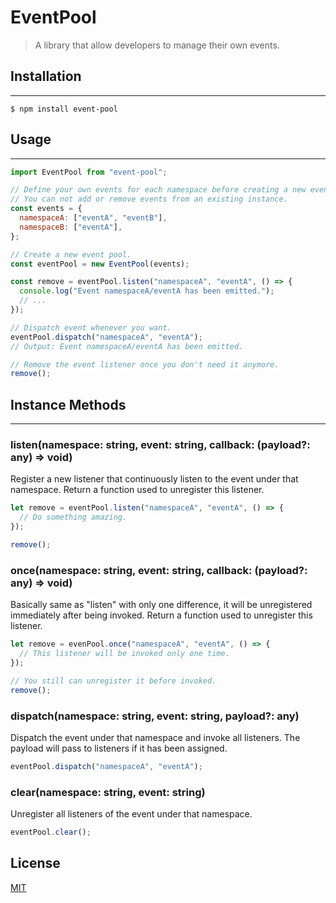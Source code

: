 # EventPool

> A library that allow developers to manage their own events.

## Installation

---

```shell
$ npm install event-pool
```

## Usage

---

```js
import EventPool from "event-pool";

// Define your own events for each namespace before creating a new event pool.
// You can not add or remove events from an existing instance.
const events = {
  namespaceA: ["eventA", "eventB"],
  namespaceB: ["eventA"],
};

// Create a new event pool.
const eventPool = new EventPool(events);

const remove = eventPool.listen("namespaceA", "eventA", () => {
  console.log("Event namespaceA/eventA has been emitted.");
  // ...
});

// Dispatch event whenever you want.
eventPool.dispatch("namespaceA", "eventA");
// Output: Event namespaceA/eventA has been emitted.

// Remove the event listener once you don't need it anymore.
remove();
```

## Instance Methods

---

### listen(namespace: string, event: string, callback: (payload?: any) => void)

Register a new listener that continuously listen to the event under that namespace. Return a function used to unregister this listener.

```js
let remove = eventPool.listen("namespaceA", "eventA", () => {
  // Do something amazing.
});

remove();
```

### once(namespace: string, event: string, callback: (payload?: any) => void)

Basically same as "listen" with only one difference, it will be unregistered immediately after being invoked. Return a function used to unregister this listener.

```js
let remove = evenPool.once("namespaceA", "eventA", () => {
  // This listener will be invoked only one time.
});

// You still can unregister it before invoked.
remove();
```

### dispatch(namespace: string, event: string, payload?: any)

Dispatch the event under that namespace and invoke all listeners. The payload will pass to listeners if it has been assigned.

```js
eventPool.dispatch("namespaceA", "eventA");
```

### clear(namespace: string, event: string)

Unregister all listeners of the event under that namespace.

```js
eventPool.clear();
```

## License
[MIT](https://github.com/feelool007/event-pool/blob/master/README.md)
